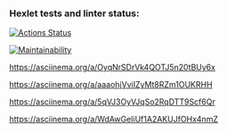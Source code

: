 ### Hexlet tests and linter status:

[![Actions Status](https://github.com/irina-vadimovna/frontend-project-lvl1/actions/workflows/hexlet-check.yml/badge.svg)](https://github.com/irina-vadimovna/frontend-project-lvl1/actions)

[![Maintainability](https://api.codeclimate.com/v1/badges/676485a62dc7978d7f07/maintainability)](https://codeclimate.com/github/irina-vadimovna/frontend-project-lvl1/maintainability)

https://asciinema.org/a/OyqNrSDrVk4QOTJ5n20tBUy6x

https://asciinema.org/a/aaaohjVviIZyMt8RZm1OUKRHH

https://asciinema.org/a/5qVJ3OyVJqSo2RqDTT9Scf6Qr

https://asciinema.org/a/WdAwGeIiUf1A2AKUJfOHx4nmZ